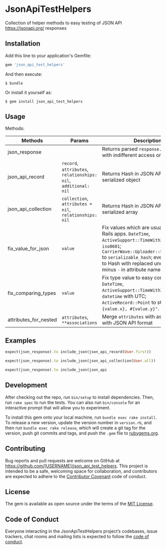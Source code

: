 # JsonApiTestHelpers

Collection of helper methods to easy testing of JSON API https://jsonapi.org/ responses

## Installation

Add this line to your application's Gemfile:

```ruby
gem 'json_api_test_helpers'
```

And then execute:

    $ bundle

Or install it yourself as:

    $ gem install json_api_test_helpers

## Usage

Methods:

| Methods       | Params  | Description                                                             |
|---------------|---------|-------------------------------------------------------------------------|
| json_response |         | Returns parsed `response.body` as Hash with indifferent access or Array |
| json_api_record | `record`, `attributes`, `relationships: nil`, `additional: nil`| Returns Hash in JSON API format with serialized object |
| json_api_collection | `collection`, `attributes = nil`, `relationships: nil` | Returns Hash in JSON API format with serialized array |
| fix_value_for_json | `value` | Fix values which are usually used in Rails apps. `DateTime`, `ActiveSupport::TimeWithZone` to `iso8601`; `CarrierWave::Uploader::Serialization` to `serializable_hash`; everything else to Hash with replaced underscores `_` to minus `-` in attribute names |
| fix_comparing_types | `value` | Fix type value to easy compare. `DateTime`, `ActiveSupport::TimeWithZone` to `datetime` with UTC; `ActiveRecord::Point` to string `"#{value.x}, #{value.y}"`. |
| attributes_for_nested | `attributes`, `**associations` | Merge `attributes` with associations with JSON API format |

## Examples

```ruby
expect(json_response).to include_json(json_api_record(User.first))

expect(json_response).to include_json(json_api_collection(User.all))

expect(json_response).to include_json(json_api
```

## Development

After checking out the repo, run `bin/setup` to install dependencies. Then, run `rake spec` to run the tests. You can also run `bin/console` for an interactive prompt that will allow you to experiment.

To install this gem onto your local machine, run `bundle exec rake install`. To release a new version, update the version number in `version.rb`, and then run `bundle exec rake release`, which will create a git tag for the version, push git commits and tags, and push the `.gem` file to [rubygems.org](https://rubygems.org).

## Contributing

Bug reports and pull requests are welcome on GitHub at https://github.com/[USERNAME]/json_api_test_helpers. This project is intended to be a safe, welcoming space for collaboration, and contributors are expected to adhere to the [Contributor Covenant](http://contributor-covenant.org) code of conduct.

## License

The gem is available as open source under the terms of the [MIT License](https://opensource.org/licenses/MIT).

## Code of Conduct

Everyone interacting in the JsonApiTestHelpers project’s codebases, issue trackers, chat rooms and mailing lists is expected to follow the [code of conduct](https://github.com/[USERNAME]/json_api_test_helpers/blob/master/CODE_OF_CONDUCT.md).
